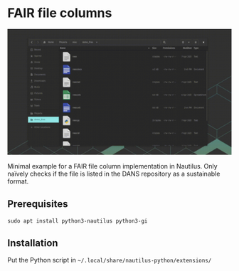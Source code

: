 # FAIR file columns

![Demo](./demo.gif)

Minimal example for a FAIR file column implementation in Nautilus. Only naïvely checks if the file is listed in the DANS repository as a sustainable format.

## Prerequisites

```
sudo apt install python3-nautilus python3-gi
```

## Installation

Put the Python script in `~/.local/share/nautilus-python/extensions/`
